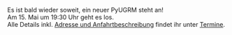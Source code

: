 <!-- 
.. title: PyUGRM Treffen im Mai 2014
.. slug: pyugrm-treffen-im-mai-2014
.. date: 2014/05/13 21:18:49
.. tags: 
.. link: 
.. description: Am 16. Mai um 19:30 trifft sich die Python User Group Rhein-Main in Frankfurt
.. type: text
-->

Es ist bald wieder soweit, ein neuer PyUGRM steht an!  
Am 15. Mai um 19:30 Uhr geht es los.  
Alle Details inkl. [Adresse und Anfahrtbeschreibung][termin] findet ihr unter [Termine][termine].

[termin]: http://pyugrm.de/stories/termine-der-python-user-group-rhein-main/#mai-2014
[termine]: http://pyugrm.de/stories/termine-der-python-user-group-rhein-main/
